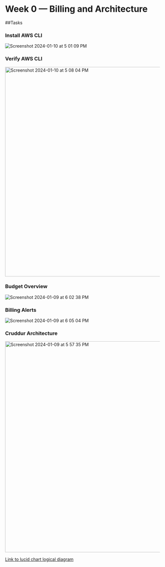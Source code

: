 # Week 0 — Billing and Architecture

##Tasks

### Install AWS CLI

![Screenshot 2024-01-10 at 5 01 09 PM](https://github.com/Fereghetti/aws-bootcamp-cruddur-2023/assets/135157704/3be17143-2dcf-4790-b193-8e09600cc906)

### Verify AWS CLI

<img width="683" alt="Screenshot 2024-01-10 at 5 08 04 PM" src="https://github.com/Fereghetti/aws-bootcamp-cruddur-2023/assets/135157704/e00fccde-f923-4981-992c-f10a4bdac5c4">


### Budget Overview 

![Screenshot 2024-01-09 at 6 02 38 PM](https://github.com/Fereghetti/aws-bootcamp-cruddur-2023/assets/135157704/4b42ac0b-af81-40b4-ae99-039c5689b6c4)


### Billing Alerts 

![Screenshot 2024-01-09 at 6 05 04 PM](https://github.com/Fereghetti/aws-bootcamp-cruddur-2023/assets/135157704/1bc95344-8573-465d-b15d-e5536d6854ee)


### Cruddur Architecture 

<img width="688" alt="Screenshot 2024-01-09 at 5 57 35 PM" src="https://github.com/Fereghetti/aws-bootcamp-cruddur-2023/assets/135157704/18b27bff-955d-4331-8ac1-5e5e26b510d2">




[Link to lucid chart logical diagram](https://lucid.app/lucidchart/5514635b-3136-41bf-a2bf-3220b257b1bb/edit?page=0_0&invitationId=inv_43d16de7-dbd6-43e5-ba04-8d1db3d3032b#)
